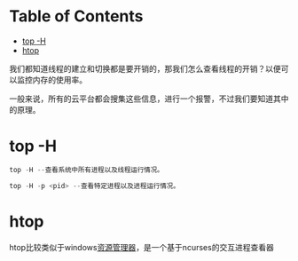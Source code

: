 # Table of Contents

* [top -H](#top--h)
* [htop](#htop)


我们都知道线程的建立和切换都是要开销的，那我们怎么查看线程的开销？以便可以监控内存的使用率。

一般来说，所有的云平台都会搜集这些信息，进行一个报警，不过我们要知道其中的原理。


# top -H

```java
top -H --查看系统中所有进程以及线程运行情况。
```

```java
top -H -p <pid> --查看特定进程以及进程运行情况。
```








# htop

htop比较类似于windows[资源管理器](https://so.csdn.net/so/search?q=资源管理器&spm=1001.2101.3001.7020)，是一个基于ncurses的交互进程查看器

